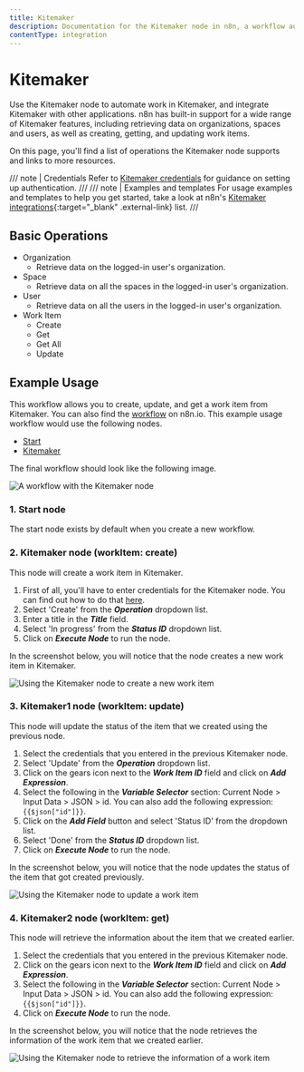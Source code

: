 ```yaml
---
title: Kitemaker
description: Documentation for the Kitemaker node in n8n, a workflow automation platform. Includes details of operations and configuration, and links to examples and credentials information.
contentType: integration
---
```


# Kitemaker

Use the Kitemaker node to automate work in Kitemaker, and integrate Kitemaker with other applications. n8n has built-in support for a wide range of Kitemaker features, including retrieving data on organizations, spaces and users, as well as creating, getting, and updating work items. 

On this page, you'll find a list of operations the Kitemaker node supports and links to more resources.

/// note | Credentials
Refer to [Kitemaker credentials](/integrations/builtin/credentials/kitemaker/) for guidance on setting up authentication. 
///
/// note | Examples and templates
For usage examples and templates to help you get started, take a look at n8n's [Kitemaker integrations](https://n8n.io/integrations/kitemaker/){:target="_blank" .external-link} list.
///

## Basic Operations

* Organization
    * Retrieve data on the logged-in user's organization.
* Space
    * Retrieve data on all the spaces in the logged-in user's organization.
* User
    * Retrieve data on all the users in the logged-in user's organization.
* Work Item
    * Create
    * Get
    * Get All
    * Update

## Example Usage

This workflow allows you to create, update, and get a work item from Kitemaker. You can also find the [workflow](https://n8n.io/workflows/1048) on n8n.io. This example usage workflow would use the following nodes.
- [Start](/integrations/builtin/core-nodes/n8n-nodes-base.start/)
- [Kitemaker]()

The final workflow should look like the following image.

![A workflow with the Kitemaker node](/_images/integrations/builtin/app-nodes/kitemaker/workflow.png)

### 1. Start node

The start node exists by default when you create a new workflow.

### 2. Kitemaker node (workItem: create)

This node will create a work item in Kitemaker.

1. First of all, you'll have to enter credentials for the Kitemaker node. You can find out how to do that [here](/integrations/builtin/credentials/kitemaker/).
2. Select 'Create' from the ***Operation*** dropdown list.
3. Enter a title in the ***Title*** field.
4. Select 'In progress' from the ***Status ID*** dropdown list.
5. Click on ***Execute Node*** to run the node.

In the screenshot below, you will notice that the node creates a new work item in Kitemaker.

![Using the Kitemaker node to create a new work item](/_images/integrations/builtin/app-nodes/kitemaker/kitemaker_node.png)


### 3. Kitemaker1 node (workItem: update)

This node will update the status of the item that we created using the previous node.

1. Select the credentials that you entered in the previous Kitemaker node.
2. Select 'Update' from the ***Operation*** dropdown list.
3. Click on the gears icon next to the ***Work Item ID*** field and click on ***Add Expression***.
4. Select the following in the ***Variable Selector*** section: Current Node > Input Data > JSON > id. You can also add the following expression: `{{$json["id"]}}`.
5. Click on the ***Add Field*** button and select 'Status ID' from the dropdown list.
6. Select 'Done' from the ***Status ID*** dropdown list.
7. Click on ***Execute Node*** to run the node.


In the screenshot below, you will notice that the node updates the status of the item that got created previously.

![Using the Kitemaker node to update a work item](/_images/integrations/builtin/app-nodes/kitemaker/kitemaker1_node.png)

### 4. Kitemaker2 node (workItem: get)

This node will retrieve the information about the item that we created earlier.


1. Select the credentials that you entered in the previous Kitemaker node.
2. Click on the gears icon next to the ***Work Item ID*** field and click on ***Add Expression***.
3. Select the following in the ***Variable Selector*** section: Current Node > Input Data > JSON > id. You can also add the following expression: `{{$json["id"]}}`.
4. Click on ***Execute Node*** to run the node.

In the screenshot below, you will notice that the node retrieves the information of the work item that we created earlier.

![Using the Kitemaker node to retrieve the information of a work item](/_images/integrations/builtin/app-nodes/kitemaker/kitemaker2_node.png)

